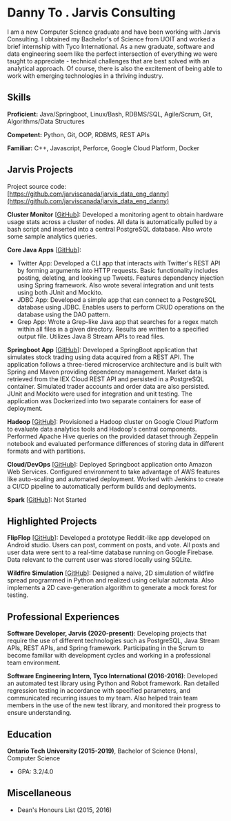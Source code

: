 
# Danny To . Jarvis Consulting

I am a new Computer Science graduate and have been working with Jarvis Consulting. I obtained my Bachelor's of Science from UOIT and worked a brief internship with Tyco International. As a new graduate, software and data engineering seem like the perfect intersection of everything we were taught to appreciate - technical challenges that are best solved with an analytical approach. Of course, there is also the excitement of being able to work with emerging technologies in a thriving industry.

## Skills

**Proficient:** Java/Springboot, Linux/Bash, RDBMS/SQL, Agile/Scrum, Git, Algorithms/Data Structures

**Competent:** Python, Git, OOP, RDBMS, REST APIs

**Familiar:** C++, Javascript, Perforce, Google Cloud Platform, Docker

## Jarvis Projects

Project source code: [https://github.com/jarviscanada/jarvis_data_eng_danny](https://github.com/jarviscanada/jarvis_data_eng_danny)


**Cluster Monitor** [[GitHub](https://github.com/jarviscanada/jarvis_data_eng_danny/tree/master/linux_sql)]: Developed a monitoring agent to obtain hardware usage stats across a cluster of nodes. All data is automatically pulled by a bash script and inserted into a central PostgreSQL database. Also wrote some sample analytics queries.

**Core Java Apps** [[GitHub](https://github.com/jarviscanada/jarvis_data_eng_danny/tree/master/core_java)]:
      
  - Twitter App: Developed a CLI app that interacts with Twitter's REST API by forming arguments into HTTP requests. Basic functionality includes posting, deleting, and looking up Tweets. Features dependency injection using Spring framework. Also wrote several integration and unit tests using both JUnit and Mockito.
  - JDBC App: Developed a simple app that can connect to a PostgreSQL database using JDBC. Enables users to perform CRUD operations on the database using the DAO pattern.
  - Grep App: Wrote a Grep-like Java app that searches for a regex match within all files in a given directory. Results are written to a specified output file. Utilizes Java 8 Stream APIs to read files.

**Springboot App** [[GitHub](https://github.com/jarviscanada/jarvis_data_eng_danny/tree/master/springboot)]: Developed a SpringBoot application that simulates stock trading using data acquired from a REST API. The application follows a three-tiered microservice architecture and is built with Spring and Maven providing dependency management. Market data is retrieved from the IEX Cloud REST API and persisted in a PostgreSQL container. Simulated trader accounts and order data are also persisted. JUnit and Mockito were used for integration and unit testing. The application was Dockerized into two separate containers for ease of deployment.  

**Hadoop** [[GitHub](https://github.com/jarviscanada/jarvis_data_eng_danny/tree/master/hadoop)]: Provisioned a Hadoop cluster on Google Cloud Platform to evaluate data analytics tools and Hadoop's central components. Performed Apache Hive queries on the provided dataset through Zeppelin notebook and evaluated performance differences of storing data in different formats and with partitions.

**Cloud/DevOps** [[GitHub](https://github.com/jarviscanada/jarvis_data_eng_danny/tree/master/cloud_devops)]: Deployed Springboot application onto Amazon Web Services. Configured environment to take advantage of AWS features like auto-scaling and automated deployment. Worked with Jenkins to create a CI/CD pipeline to automatically perform builds and deployments.

**Spark** [[GitHub](https://github.com/jarviscanada/jarvis_data_eng_danny/tree/master/spark)]: Not Started

## Highlighted Projects
**FlipFlop** [[GitHub](https://github.com/danny-to7/FlipFlop)]: Developed a prototype Reddit-like app developed on Android studio. Users can post, comment on posts, and vote. All posts and user data were sent to a real-time database running on Google Firebase. Data relevant to the current user was stored locally using SQLite.

**Wildfire Simulation** [[GitHub](https://github.com/danny-to7/Simulations)]: Designed a naive, 2D simulation of wildfire spread programmed in Python and realized using cellular automata. Also implements a 2D cave-generation algorithm to generate a mock forest for testing.


## Professional Experiences

**Software Developer, Jarvis (2020-present)**: Developing projects that require the use of different technologies such as PostgreSQL, Java Stream APIs, REST APIs, and Spring framework. Participating in the Scrum to become familiar with development cycles and working in a professional team environment.

**Software Engineering Intern, Tyco International (2016-2016)**: Developed an automated test library using Python and Robot framework. Ran detailed regression testing in accordance with specified parameters, and communicated recurring issues to my team. Also helped train team members in the use of the new test library, and monitored their progress to ensure understanding.


## Education
**Ontario Tech University (2015-2019)**, Bachelor of Science (Hons), Computer Science
- GPA: 3.2/4.0


## Miscellaneous
- Dean's Honours List (2015, 2016)
